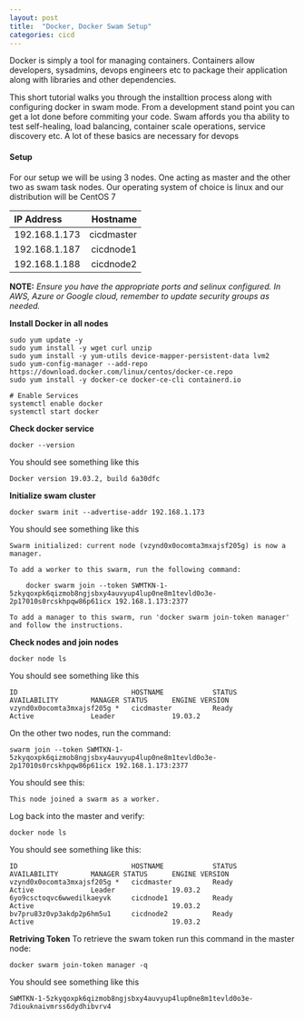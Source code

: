```yaml
---
layout: post
title:  "Docker, Docker Swam Setup"
categories: cicd
---
```


Docker is simply a tool for managing containers. Containers allow developers, sysadmins, devops engineers etc to package their application along with libraries and other dependencies.

This short tutorial walks you through the installtion process along with configuring docker in swam mode. From a development stand point you can get a lot done before commiting your code. Swam affords you tha ability to test self-healing, load balancing, container scale operations, service discovery etc. A lot of these basics are necessary for devops

#### **Setup**
For our setup we will be using 3 nodes. One acting as master and the other two as swam task nodes. Our operating system of choice is linux and our distribution will be CentOS 7

|IP Address &nbsp; &nbsp; &nbsp; | Hostname |
|:------------- | -----------------: |
|192.168.1.173  |  cicdmaster        |
|192.168.1.187  |  cicdnode1         |
|192.168.1.188  |  cicdnode2         |

**NOTE:**
*Ensure you have the appropriate ports and selinux configured. In AWS, Azure or Google cloud, remember to update security groups as needed.*


**Install Docker in all nodes**
```
sudo yum update -y
sudo yum install -y wget curl unzip
sudo yum install -y yum-utils device-mapper-persistent-data lvm2
sudo yum-config-manager --add-repo https://download.docker.com/linux/centos/docker-ce.repo
sudo yum install -y docker-ce docker-ce-cli containerd.io

# Enable Services
systemctl enable docker
systemctl start docker
```

**Check docker service**
```
docker --version
```
You should see something like this
```
Docker version 19.03.2, build 6a30dfc
```


**Initialize swam cluster**
```
docker swarm init --advertise-addr 192.168.1.173
```
You should see something like this
```
Swarm initialized: current node (vzynd0x0ocomta3mxajsf205g) is now a manager.

To add a worker to this swarm, run the following command:

    docker swarm join --token SWMTKN-1-5zkyqoxpk6qizmob8ngjsbxy4auvyup4lup0ne8m1tevld0o3e-2p17010s0rcskhpqw86p61icx 192.168.1.173:2377

To add a manager to this swarm, run 'docker swarm join-token manager' and follow the instructions.
```

**Check nodes and join nodes**
```
docker node ls
```
You should see something like this
```
ID                            HOSTNAME            STATUS              AVAILABILITY        MANAGER STATUS      ENGINE VERSION
vzynd0x0ocomta3mxajsf205g *   cicdmaster          Ready               Active              Leader              19.03.2
```

On the other two nodes, run the command:
```
swarm join --token SWMTKN-1-5zkyqoxpk6qizmob8ngjsbxy4auvyup4lup0ne8m1tevld0o3e-2p17010s0rcskhpqw86p61icx 192.168.1.173:2377
```
You should see this:
```
This node joined a swarm as a worker.
```

Log back into the master and verify:
```
docker node ls
```
You should see something like this:
```
ID                            HOSTNAME            STATUS              AVAILABILITY        MANAGER STATUS      ENGINE VERSION
vzynd0x0ocomta3mxajsf205g *   cicdmaster          Ready               Active              Leader              19.03.2
6yo9csctoqvc6wwedilkaeyvk     cicdnode1           Ready               Active                                  19.03.2
bv7pru83z0vp3akdp2p6hm5u1     cicdnode2           Ready               Active                                  19.03.2
```

**Retriving  Token**
To retrieve the swam token run this command in the master node:
```
docker swarm join-token manager -q
``` 
You should see something like this
```
SWMTKN-1-5zkyqoxpk6qizmob8ngjsbxy4auvyup4lup0ne8m1tevld0o3e-7diouknaivmrss6dydhibvrv4
```
